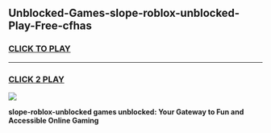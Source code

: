
## Unblocked-Games-slope-roblox-unblocked-Play-Free-cfhas
<h3>
<a href="https://premium76.site?title=slope-roblox-unblocked&ref=20M">CLICK TO PLAY</a></h3>
<hr>

<h3>
<a href="https://premium76.site?title=slope-roblox-unblocked&ref=20M">CLICK 2 PLAY</a>
  
</h3>

<a href="https://premium76.site?title=slope-roblox-unblocked&ref=19M"><img src="https://clearcache.store/games.png"></a>


**slope-roblox-unblocked games unblocked: Your Gateway to Fun and Accessible Online Gaming**
